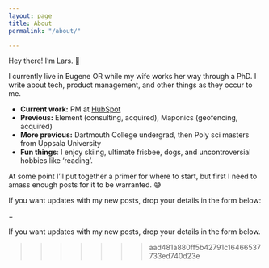 ```yaml
---
layout: page
title: About
permalink: "/about/"

---
```

Hey there! I’m Lars. 👋

I currently live in Eugene OR while my wife works her way through a PhD. I write about tech, product management, and other things as they occur to me.

* **Current work:** PM at [HubSpot](https://www.hubspot.com/)
* **Previous:** Element (consulting, acquired), Maponics (geofencing, acquired)
* **More previous:** Dartmouth College undergrad, then Poly sci masters from Uppsala University
* **Fun things**: I enjoy skiing, ultimate frisbee, dogs, and uncontroversial hobbies like ‘reading’.

At some point I’ll put together a primer for where to start, but first I need to amass enough posts for it to be warranted. 😅


If you want updates with my new posts, drop your details in the form below:

<!--\[if lte IE 8\]>
<script charset="utf-8" type="text/javascript" src="//js.hsforms.net/forms/v2-legacy.js"></script>
<!\[endif\]-->
<script charset="utf-8" type="text/javascript" src="//js.hsforms.net/forms/v2.js"></script>
<script>
hbspt.forms.create({
portalId: "447168",
formId: "c15635cf-e7c9-4ebc-a657-aa4165eacbee"
});
</script>
=

If you want updates with my new posts, drop your details in the form below.

> > > > > > > aad481a880ff5b42791c16466537733ed740d23e